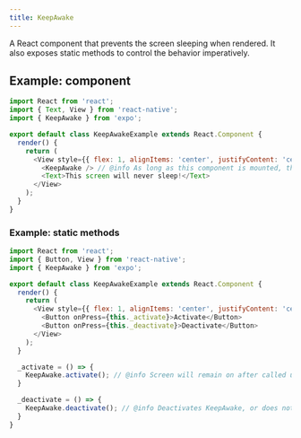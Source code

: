 ```yaml
---
title: KeepAwake
---
```


A React component that prevents the screen sleeping when rendered. It also exposes static methods to control the behavior imperatively.

## Example: component

```javascript
import React from 'react';
import { Text, View } from 'react-native';
import { KeepAwake } from 'expo';

export default class KeepAwakeExample extends React.Component {
  render() {
    return (
      <View style={{ flex: 1, alignItems: 'center', justifyContent: 'center' }}>
        <KeepAwake /> // @info As long as this component is mounted, the screen will not turn off from being idle.
        <Text>This screen will never sleep!</Text>
      </View>
    );
  }
}
```

### Example: static methods

```javascript
import React from 'react';
import { Button, View } from 'react-native';
import { KeepAwake } from 'expo';

export default class KeepAwakeExample extends React.Component {
  render() {
    return (
      <View style={{ flex: 1, alignItems: 'center', justifyContent: 'center' }}>
        <Button onPress={this._activate}>Activate</Button>
        <Button onPress={this._deactivate}>Deactivate</Button>
      </View>
    );
  }

  _activate = () => {
    KeepAwake.activate(); // @info Screen will remain on after called until <strong>KeepAwake.deactivate()</strong> is called.
  }

  _deactivate = () => {
    KeepAwake.deactivate(); // @info Deactivates KeepAwake, or does nothing if it was never activated.
  }
}
```

#